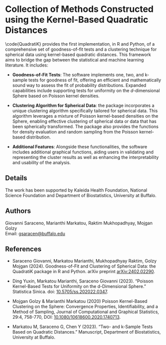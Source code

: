 # Collection of Methods Constructed using the Kernel-Based Quadratic Distances

\code{QuadratiK} provides the first implementation, in R and Python, of a comprehensive set of goodness-of-fit tests and a clustering technique for spherical data using kernel-based quadratic distances. This framework aims to bridge the gap between the statistical and machine learning literature. It includes:

- **Goodness-of-Fit Tests**: The software implements one, two, and k-sample tests for goodness of fit, offering an efficient and mathematically sound way to assess the fit of probability distributions. Expanded capabilities include supporting tests for uniformity on the *d*-dimensional Sphere based on Poisson kernel densities.

- **Clustering Algorithm for Spherical Data**: the package incorporates a unique clustering algorithm specifically tailored for spherical data. This algorithm leverages a mixture of Poisson kernel-based densities on the Sphere, enabling effective clustering of spherical data or data that has been spherically transformed. The package also provides the functions for density evaluation and random sampling from the Poisson kernel-based distribution.

- **Additional Features**: Alongside these functionalities, the software includes additional graphical functions, aiding users in validating and representing the cluster results as well as enhancing the interpretability and usability of the analysis.

## Details

The work has been supported by Kaleida Health Foundation, National Science Foundation and Department of Biostatistics, University at Buffalo.

## Authors

Giovanni Saraceno, Marianthi Markatou, Raktim Mukhopadhyay, Mojgan Golzy  
Email: [gsaracen@buffalo.edu](mailto:gsaracen@buffalo.edu)

## References

- Saraceno Giovanni, Markatou Marianthi, Mukhopadhyay Raktim, Golzy Mojgan 
(2024). Goodness-of-Fit and Clustering of Spherical Data: the QuadratiK 
package in R and Python. arXiv preprint [arXiv:2402.02290](https://arxiv.org/abs/2402.02290).

- Ding Yuxin, Markatou Marianthi, Saraceno Giovanni (2023). “Poisson Kernel-Based Tests for Uniformity on the d-Dimensional Sphere.” Statistica Sinica. doi: [10.5705/ss.202022.0347](https://doi.org/10.5705/ss.202022.0347).

- Mojgan Golzy & Marianthi Markatou (2020) Poisson Kernel-Based Clustering on the Sphere: Convergence Properties, Identifiability, and a Method of Sampling, Journal of Computational and Graphical Statistics, 29:4, 758-770, DOI: [10.1080/10618600.2020.1740713](https://doi.org/10.1080/10618600.2020.1740713).

- Markatou M, Saraceno G, Chen Y (2023). “Two- and k-Sample Tests Based on Quadratic Distances.” Manuscript, Department of Biostatistics, University at Buffalo.
